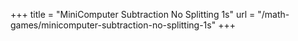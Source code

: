 +++
title = "MiniComputer Subtraction No Splitting 1s"
url = "/math-games/minicomputer-subtraction-no-splitting-1s"
+++